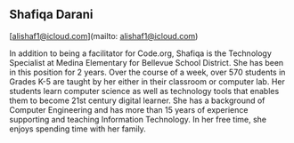 ## Shafiqa Darani

[alishaf1@icloud.com](mailto: alishaf1@icloud.com)

In addition to being a facilitator for Code.org, Shafiqa is the Technology Specialist at Medina Elementary for Bellevue School District.  She has been in this position for 2 years. Over the course of a week, over 570 students in Grades K-5 are taught by her either in their classroom or computer lab. Her students learn computer science as well as technology tools that enables them to become 21st century digital learner.  She has a background of Computer Engineering and has more than 15 years of experience supporting and teaching Information Technology. In her free time, she enjoys spending time with her family.
